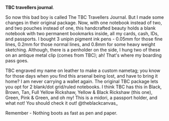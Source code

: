 **TBC travellers journal**.

So now this bad boy is called The TBC Travellers Journal. But I made some changes in their original package. Now, with one notebook instead of two, and two pouches instead of one, this handcrafted beauty holds a blank notebook with two permanent bookmarks inside, all my cards, cash, IDs, and passports. I bought 3 unipin pigment ink pens - 0.05mm for those fine lines, 0.2mm for those normal lines, and 0.8mm for some heavy weight sketching. Although, there is a penholder on the side, I hung two of these on an antique metal clip (comes from TBC); ah! That's where my boarding pass goes.

TBC engraved my name on leather to make a custom nametag; you know for those days when you find this arsenal being lost, and have to bring it home? I am never carrying a wallet again. The original TBC package lets you opt for 2 blank/dot grid/ruled notebooks. I think TBC has this in Black, Brown, Tan, Full Yellow Rickshaw, Yellow & Black Rickshaw (this one), Green, Pink & Green, and oh my! This is a midori, a passport holder, and what not! You should check it out! @theblackcanvas_

Remember - Nothing boots as fast as pen and paper.

